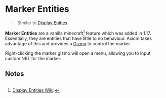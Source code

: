 # Marker Entities 

> Similar to [Display Enities](displayentities.md)

**Marker Entities** are a vanilla minecraft[^note1] feature which was added in 1.17. Essentially, they are entities that have little to no behaviour. Axiom takes advantage of this and provides a [Gizmo](/editor/gizmos.md) to control the marker.

Right-clicking the marker gizmo will open a menu, allowing you to input custom NBT for the marker.

## Notes

[^note1]: [Display Entities Wiki](https://minecraft.wiki/w/Marker).